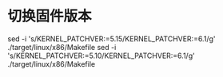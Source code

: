 # 切换固件版本
sed -i 's/KERNEL_PATCHVER:=5.15/KERNEL_PATCHVER:=6.1/g' ./target/linux/x86/Makefile
sed -i 's/KERNEL_PATCHVER:=5.10/KERNEL_PATCHVER:=6.1/g' ./target/linux/x86/Makefile
